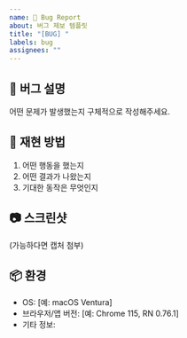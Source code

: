 ```yaml
---
name: 🐞 Bug Report
about: 버그 제보 템플릿
title: "[BUG] "
labels: bug
assignees: ""
---
```


## 🐛 버그 설명
어떤 문제가 발생했는지 구체적으로 작성해주세요.

## 🔁 재현 방법
1. 어떤 행동을 했는지
2. 어떤 결과가 나왔는지
3. 기대한 동작은 무엇인지

## 📷 스크린샷
(가능하다면 캡처 첨부)

## 📦 환경
- OS: [예: macOS Ventura]
- 브라우저/앱 버전: [예: Chrome 115, RN 0.76.1]
- 기타 정보: